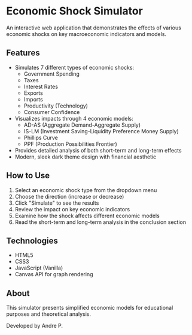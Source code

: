 # Economic Shock Simulator

An interactive web application that demonstrates the effects of various economic shocks on key macroeconomic indicators and models.

## Features

- Simulates 7 different types of economic shocks:
  - Government Spending
  - Taxes
  - Interest Rates
  - Exports
  - Imports
  - Productivity (Technology)
  - Consumer Confidence
- Visualizes impacts through 4 economic models:
  - AD-AS (Aggregate Demand-Aggregate Supply)
  - IS-LM (Investment Saving-Liquidity Preference Money Supply)
  - Phillips Curve
  - PPF (Production Possibilities Frontier)
- Provides detailed analysis of both short-term and long-term effects
- Modern, sleek dark theme design with financial aesthetic

## How to Use

1. Select an economic shock type from the dropdown menu
2. Choose the direction (increase or decrease)
3. Click "Simulate" to see the results
4. Review the impact on key economic indicators
5. Examine how the shock affects different economic models
6. Read the short-term and long-term analysis in the conclusion section

## Technologies

- HTML5
- CSS3
- JavaScript (Vanilla)
- Canvas API for graph rendering

## About

This simulator presents simplified economic models for educational purposes and theoretical analysis.

Developed by Andre P.